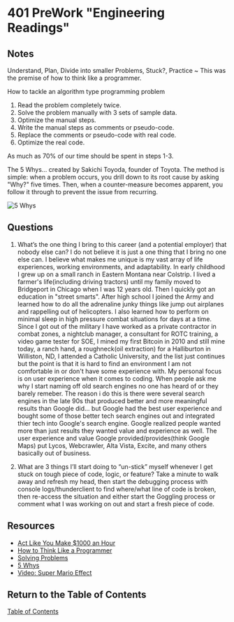 # 401 PreWork "Engineering Readings"

## Notes

Understand, Plan, Divide into smaller Problems, Stuck?, Practice ~ This was the premise of how to think like a programmer.

How to tackle an algorithm type programming problem

1. Read the problem completely twice.
2. Solve the problem manually with 3 sets of sample data.
3. Optimize the manual steps.
4. Write the manual steps as comments or pseudo-code.
5. Replace the comments or pseudo-code with real code.
6. Optimize the real code.

As much as 70% of our time should be spent in steps 1-3.

The 5 Whys... created by Sakichi Toyoda, founder of Toyota. The method is simple: when a problem occurs, you drill down to its root cause by asking "Why?" five times. Then, when a counter-measure becomes apparent, you follow it through to prevent the issue from recurring.

![5 Whys](https://nova-live.imgix.net//image-79620b78-95ba-4934-b82e-58dfa6b079b1.jpg?q=60&fm=webp&fit=crop&fp-x=0.49999999999999994&crop=focalpoint&fp-y=0.5&rot=0&fp-z=1&h=855&w=681)

## Questions

1. What’s the one thing I bring to this career (and a potential employer) that nobody else can? 
I do not believe it is just a one thing that I bring no one else can. I believe what makes me unique is my vast array of life experiences, working environments, and adaptability. In early childhood I grew up on a small ranch in Eastern Montana near Colstrip. I lived a farmer's life(including driving tractors) until my family moved to Bridgeport in Chicago when I was 12 years old. Then I quickly got an education in "street smarts". After high school I joined the Army and learned how to do all the adrenaline junky things like jump out airplanes and rappelling out of helicopters. I also learned how to perform on minimal sleep in high pressure combat situations for days at a time. Since I got out of the military I have worked as a private contractor in combat zones, a nightclub manager, a consultant for ROTC training, a video game tester for SOE, I mined my first Bitcoin in 2010 and still mine today, a ranch hand, a roughneck(oil extraction) for a Halliburton in Williston, ND, I attended a Catholic University, and the list just continues but the point is that it is hard to find an environment I am not comfortable in or don't have some experience with.
My personal focus is on user experience when it comes to coding. When people ask me why I start naming off old search engines no one has heard of or they barely remeber. The reason i do this is there were several search engines in the late 90s that produced better and more meaningful results than Google did... but Google had the best user experience and bought some of those better tech search engines out and integrated thier tech into Google's search engine. Google realized people wanted more than just results they wanted value and experience as well. The user experience and value Google provided/provides(think Google Maps) put Lycos, Webcrawler, Alta Vista, Excite, and many others basically out of business.

2. What are 3 things I’ll start doing to “un-stick” myself whenever I get stuck on tough piece of code, logic, or feature?
Take a minute to walk away and refresh my head, then start the debugging process with console logs/thunderclient to find where/what line of code is broken, then re-access the situation and either start the Goggling process or comment what I was working on out and start a fresh piece of code.

## Resources

- [Act Like You Make $1000 an Hour](https://anthony-moore.medium.com/pretend-your-time-is-worth-1-000-hour-and-youll-become-100x-more-productive-6ab2302b8e8c)
- [How to Think Like a Programmer](https://www.freecodecamp.org/news/how-to-think-like-a-programmer-lessons-in-problem-solving-d1d8bf1de7d2)
- [Solving Problems](https://simpleprogrammer.com/solving-problems-breaking-it-down/)
- [5 Whys](https://www.mindtools.com/a3mi00v/5-whys)
- [Video: Super Mario Effect](https://www.youtube.com/watch?v=9vJRopau0g0)

## Return to the Table of Contents

[Table of Contents](https://todd75.github.io/reading-notes/)